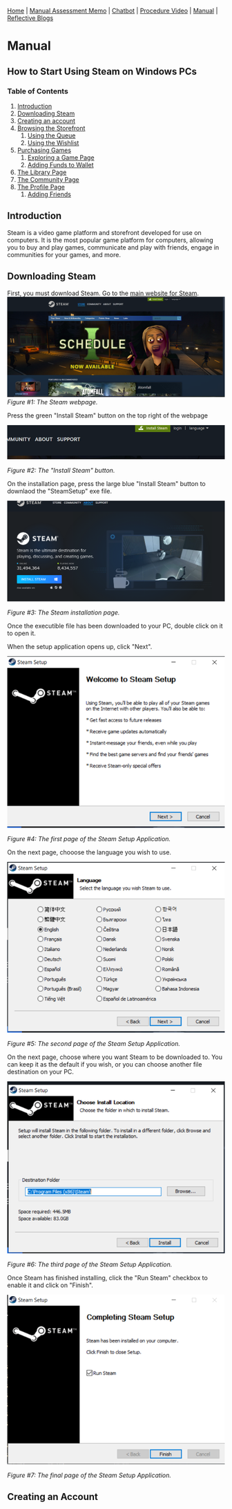 [Home](index.md) | [Manual Assessment Memo](manual_assessment_memo.md) | [Chatbot](chatbot.md) | [Procedure Video](procedure_video.md) | [Manual](manual.md) | [Reflective Blogs](reflective_blogs.md)

# Manual 


## How to Start Using Steam on Windows PCs





### Table of Contents
1. [Introduction](#introduction)
2. [Downloading Steam](#downloading-steam)
3. [Creating an account](#creating-an-account)
4. [Browsing the Storefront](#paragraph1)
    1. [Using the Queue](#subparagraph1)
    2. [Using the Wishlist](#subparagraph1)
6. [Purchasing Games](#reflective-blog-5)
    1. [Exploring a Game Page](#subparagraph1)
   2. [Adding Funds to Wallet](#subparagraph1)
8. [The Library Page](#reflective-blog-6)
9. [The Community Page](#reflective-blog-7)
10. [The Profile Page](#paragraph1)
    1. [Adding Friends](#subparagraph1)


## Introduction

Steam is a video game platform and storefront developed for use on computers. It is the most popular game platform for computers, allowing you to buy and play games, communicate and play with friends, engage in communities for your games, and more.

## Downloading Steam

First, you must download Steam. Go to the [main website for Steam](https://store.steampowered.com/).
![Steam Webpage](/docs/assets/steamWebpage.png)
*Figure #1: The Steam webpage.*

Press the green "Install Steam" button on the top right of the webpage

![Install Steam Button](/docs/assets/installButton.png)

*Figure #2: The "Install Steam" button.*

On the installation page, press the large blue "Install Steam" button to downlaod the "SteamSetup" exe file.

![Webpage](/docs/assets/steam%20install%20page.PNG)

*Figure #3: The Steam installation page.*

Once the executible file has been downloaded to your PC, double click on it to open it.

When the setup application opens up, click "Next".

![Steam install application 1](/docs/assets/steam%20setup%201.PNG)

*Figure #4: The first page of the Steam Setup Application.*

On the next page, chooose the language you wish to use.

![Steam install application 2](/docs/assets/setup2.PNG)

*Figure #5: The second page of the Steam Setup Application.*

On the next page, choose where you want Steam to be downloaded to. You can keep it as the default if you wish, or you can choose another file destination on your PC.

![Steam install application 3](/docs/assets/setup%203.PNG)

*Figure #6: The third page of the Steam Setup Application.*

Once Steam has finished installing, click the "Run Steam" checkbox to enable it and click on "Finish".

![Steam install application 4](/docs/assets/setup4.PNG)

*Figure #7: The final page of the Steam Setup Application.*

## Creating an Account
